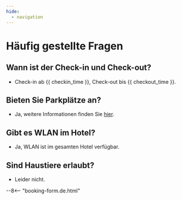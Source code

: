 ```yaml
---
hide:
  - navigation
---
```


# **Häufig gestellte Fragen**

## Wann ist der Check-in und Check-out?
- Check-in ab {{ checkin_time }}, Check-out bis {{ checkout_time }}.

## Bieten Sie Parkplätze an?
- Ja, weitere Informationen finden Sie [hier](parking.md).

## Gibt es WLAN im Hotel?
- Ja, WLAN ist im gesamten Hotel verfügbar.

## Sind Haustiere erlaubt?
- Leider nicht.

--8<-- "booking-form.de.html"